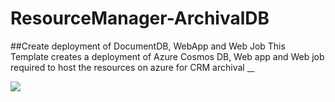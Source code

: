 # ResourceManager-ArchivalDB
##Create deployment of DocumentDB, WebApp and Web Job 
This Template creates a deployment of Azure Cosmos DB, Web app and Web job required to host the resources on azure for CRM archival
<a href="https://portal.azure.com/#create/Microsoft.Template/uri/https%3A%2F%2Fgithub.com%2FJitendraMishra2010%2FCRMArchival%2Fblob%2Fmaster%2FWebSite.json" target="_blank">    

<img src="http://azuredeploy.net/deploybutton.png"/></a>
